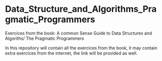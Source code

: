 # Data_Structure_and_Algorithms_Pragmatic_Programmers
Exercices from the book: A common Sense Guide to Data Structures and Algoriths/ The Pragmatic Programmers

In this repository will contain all the exercices from the book, it may contain extra exercices from the internet, the link will be provided as well.
